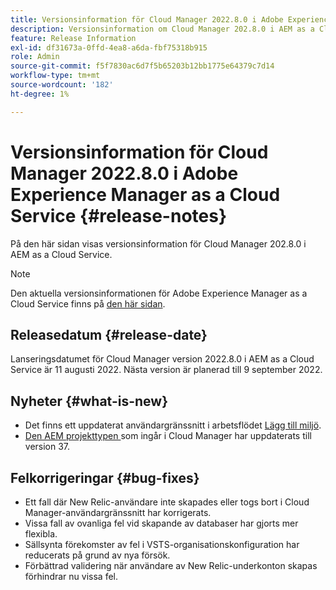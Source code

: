```yaml
---
title: Versionsinformation för Cloud Manager 2022.8.0 i Adobe Experience Manager as a Cloud Service
description: Versionsinformation om Cloud Manager 202.8.0 i AEM as a Cloud Service.
feature: Release Information
exl-id: df31673a-0ffd-4ea8-a6da-fbf75318b915
role: Admin
source-git-commit: f5f7830ac6d7f5b65203b12bb1775e64379c7d14
workflow-type: tm+mt
source-wordcount: '182'
ht-degree: 1%

---
```


# Versionsinformation för Cloud Manager 2022.8.0 i Adobe Experience Manager as a Cloud Service {#release-notes}

På den här sidan visas versionsinformation för Cloud Manager 202.8.0 i AEM as a Cloud Service.

>[!NOTE]
>
>Den aktuella versionsinformationen för Adobe Experience Manager as a Cloud Service finns på [den här sidan](/help/release-notes/release-notes-cloud/release-notes-current.md).

## Releasedatum {#release-date}

Lanseringsdatumet för Cloud Manager version 2022.8.0 i AEM as a Cloud Service är 11 augusti 2022. Nästa version är planerad till 9 september 2022.

## Nyheter {#what-is-new}

* Det finns ett uppdaterat användargränssnitt i arbetsflödet [Lägg till miljö](/help/implementing/cloud-manager/manage-environments.md).
* [Den AEM projekttypen ](https://experienceleague.adobe.com/en/docs/experience-manager-core-components/using/developing/archetype/overview) som ingår i Cloud Manager har uppdaterats till version 37.

## Felkorrigeringar {#bug-fixes}

* Ett fall där New Relic-användare inte skapades eller togs bort i Cloud Manager-användargränssnitt har korrigerats.
* Vissa fall av ovanliga fel vid skapande av databaser har gjorts mer flexibla.
* Sällsynta förekomster av fel i VSTS-organisationskonfiguration har reducerats på grund av nya försök.
* Förbättrad validering när användare av New Relic-underkonton skapas förhindrar nu vissa fel.

